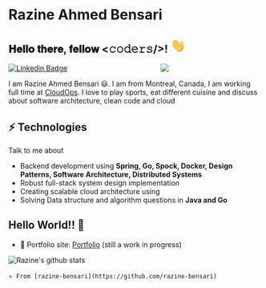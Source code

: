 # Razine Ahmed Bensari
<h2> 𝐇𝐞𝐥𝐥𝐨 𝐭𝐡𝐞𝐫𝐞, 𝐟𝐞𝐥𝐥𝐨𝐰 <𝚌𝚘𝚍𝚎𝚛𝚜/>! <img src="https://raw.githubusercontent.com/ABSphreak/ABSphreak/master/gifs/Hi.gif" width="30px"></h2>

<img align='right' src='https://user-images.githubusercontent.com/5713670/87202985-820dcb80-c2b6-11ea-9f56-7ec461c497c3.gif' width='200"'>

[![Linkedin Badge](https://img.shields.io/badge/LinkedIn-Razine-blue?style=flat-square&logo=Linkedin&logoColor=white&link=https://www.linkedin.com/in/razine-bensari/)](https://www.linkedin.com/in/razine-bensari/)

I am Razine Ahmed Bensari 😃. I am from Montreal, Canada, I am working full time at [CloudOps](https://www.cloudops.com/blog/life-at-cloudops/). I love to play sports, eat different cuisine and discuss about software architecture, clean code and cloud
## ⚡ Technologies
Talk to me about
- Backend development using **Spring, Go, Spock, Docker, Design Patterns, Software Architecture, Distributed Systems**
- Robust full-stack system design implementation
- Creating scalable cloud architecture using
- Solving Data structure and algorithm questions in **Java and Go**
## Hello World!! 🤔
- 🎯 Portfolio site: [Portfolio](https://razine-bensari.github.io/) (still a work in progress)

![Razine's github stats](https://github-readme-stats.vercel.app/api?username=razine-bensari&hide=["issues"]&show_icons=true)

```⭐️ From [razine-bensari](https://github.com/razine-bensari)```
